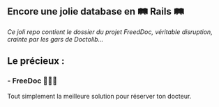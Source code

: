 
  ## Encore une jolie database en 🛤 Rails 🛤

  *Ce joli repo contient le dossier du projet FreedDoc, véritable disruption, crainte par les gars de Doctolib...*

  <h2> Le précieux :</h2>

  ### - FreeDoc 👩🏼‍⚕️

  Tout simplement la meilleure solution pour réserver ton docteur.